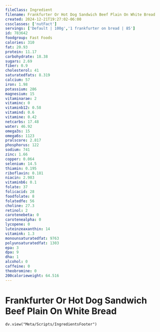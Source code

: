 ```yaml
---
fileClass: Ingredient
filename: Frankfurter Or Hot Dog Sandwich Beef Plain On White Bread
created: 2024-12-21T19:27:02-06:00
cssclasses: ['nutFact']
servings: ['Default | 100g','1 frankfurter on bread | 85']
id: 783642
foodgroup: Fast Foods
calories: 310
fat: 20.93
protein: 11.17
carbohydrate: 18.38
sugars: 2.69
fiber: 0.9
cholesterol: 41
saturatedfats: 8.319
calcium: 57
iron: 1.98
potassium: 286
magnesium: 15
vitaminarae: 2
vitaminc: 0
vitaminb12: 0.58
vitamind: 0.6
vitamine: 0.42
netcarbs: 17.48
water: 46.92
omega3s: 15
omega6s: 1123
pralscore: 2.817
phosphorus: 122
sodium: 741
zinc: 1.66
copper: 0.064
selenium: 14.5
thiamin: 0.195
riboflavin: 0.181
niacin: 2.983
vitaminb6: 0.1
folate: 37
folicacid: 28
foodfolate: 8
folatedfe: 56
choline: 27.3
retinol: 2
carotenebeta: 0
carotenealpha: 0
lycopene: 0
luteinzeaxanthin: 14
vitamink: 1.3
monounsaturatedfat: 9763
polyunsaturatedfat: 1303
epa: 3
dpa: 9
dha: 1
alcohol: 0
caffeine: 0
theobromine: 0
200calorieweight: 64.516
---
```


# Frankfurter Or Hot Dog Sandwich Beef Plain On White Bread

```dataviewjs
dv.view("Meta/Scripts/IngredientsFooter")
```